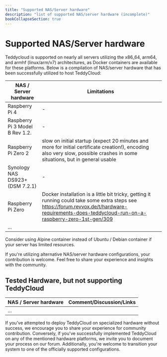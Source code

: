 ```yaml
---
title: "Supported NAS/Server hardware"
description: "list of supported NAS/server hardware (incomplete)"
bookCollapseSection: true
---
```

# Supported NAS/Server hardware

Teddycloud is supported on nearly all servers utilizing the x86_64, arm64, and armhf (linux/arm/v7) architectures, as Docker containers are available for these platforms.
Below is a compilation of NAS/server hardware that has been successfully utilized to host TeddyCloud:

| NAS / Server hardware           | Limitations                                                                                                                                                                                        |
|---------------------------------|----------------------------------------------------------------------------------------------------------------------------------------------------------------------------------------------------|
| Raspberry Pi 4                  | -                                                                                                                                                                                                  |
| Raspberry Pi 3 Model B Rev 1.2. | -                                                                                                                                                                                                  |
| Raspberry Pi Zero 2             | slow on initial startup (expect 20 minutes and more for initial certificate creation!), encoding also very slow, possible crashes in some situations, but in general usable                        |
| Synology NAS DS923+ (DSM 7.2.1) | -                                                                                                                                                                                                  |
| Raspberry Pi Zero               | Docker installation is a little bit tricky, getting it running could take some extra steps see https://forum.revvox.de/t/hardware-requirements-does-teddycloud-run-on-a-raspberry-zero-1st-gen/309 |
| ...                             |                                                                                                                                                                                                    |

Consider using Alpine container instead of Ubuntu / Debian container if your server has limited resources.

If you're utilizing alternative NAS/server hardware configurations, your contribution is welcome. Feel free to share your experience and insights with the community.

## Tested Hardware, but not supporting TeddyCloud


| NAS / Server hardware | Comment/Discussion/Links |
|-----------------------|--------------------------|
| ...                   |                          |

If you've attempted to deploy TeddyCloud on specialized hardware without success, we encourage you to share your experience for community contribution. Conversely, if you've successfully implemented TeddyCloud on any of the mentioned hardware platforms, we invite you to document your process on our forum. Additionally, you're welcome to transition your system to one of the officially supported configurations.
